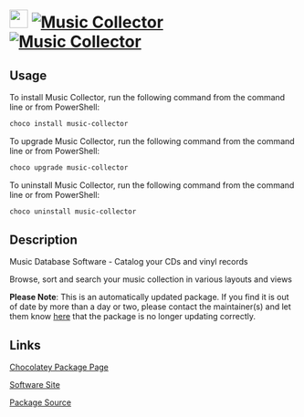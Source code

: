 ﻿# <img src="https://cdn.jsdelivr.net/gh/mkevenaar/chocolatey-packages@a06d6a19bb5dcb0ef64e72a8336d7e4cb0fe88e0/icons/music-collector.png" width="32" height="32"/> [![Music Collector](https://img.shields.io/chocolatey/v/music-collector.svg?label=Music+Collector)](https://community.chocolatey.org/packages/music-collector) [![Music Collector](https://img.shields.io/chocolatey/dt/music-collector.svg)](https://community.chocolatey.org/packages/music-collector)

## Usage

To install Music Collector, run the following command from the command line or from PowerShell:

```powershell
choco install music-collector
```

To upgrade Music Collector, run the following command from the command line or from PowerShell:

```powershell
choco upgrade music-collector
```

To uninstall Music Collector, run the following command from the command line or from PowerShell:

```powershell
choco uninstall music-collector
```

## Description

Music Database Software - Catalog your CDs and vinyl records

Browse, sort and search your music collection in various layouts and views

**Please Note**: This is an automatically updated package. If you find it is
out of date by more than a day or two, please contact the maintainer(s) and
let them know [here](https://github.com/mkevenaar/chocolatey-packages/issues) that the package is no longer updating correctly.


## Links

[Chocolatey Package Page](https://community.chocolatey.org/packages/music-collector)

[Software Site](https://www.collectorz.com/music/music-collector)

[Package Source](https://github.com/mkevenaar/chocolatey-packages/tree/master/automatic/music-collector)

